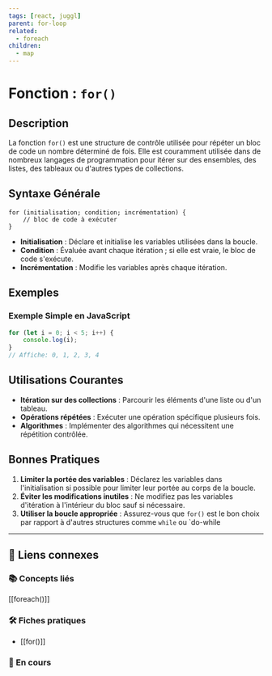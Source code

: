 ```yaml
---
tags: [react, juggl]
parent: for-loop
related:
  - foreach
children:
  - map
---
```


# Fonction : `for()`

## Description
La fonction `for()` est une structure de contrôle utilisée pour répéter un bloc de code un nombre déterminé de fois. Elle est couramment utilisée dans de nombreux langages de programmation pour itérer sur des ensembles, des listes, des tableaux ou d'autres types de collections.

## Syntaxe Générale


```
for (initialisation; condition; incrémentation) {
    // bloc de code à exécuter
}
```

- **Initialisation** : Déclare et initialise les variables utilisées dans la boucle.
- **Condition** : Évaluée avant chaque itération ; si elle est vraie, le bloc de code s'exécute.
- **Incrémentation** : Modifie les variables après chaque itération.

## Exemples

### Exemple Simple en JavaScript
```javascript
for (let i = 0; i < 5; i++) {
    console.log(i);
}
// Affiche: 0, 1, 2, 3, 4
```


## Utilisations Courantes

- **Itération sur des collections** : Parcourir les éléments d'une liste ou d'un tableau.
- **Opérations répétées** : Exécuter une opération spécifique plusieurs fois.
- **Algorithmes** : Implémenter des algorithmes qui nécessitent une répétition contrôlée.

## Bonnes Pratiques

1. **Limiter la portée des variables** : Déclarez les variables dans l'initialisation si possible pour limiter leur portée au corps de la boucle.
2. **Éviter les modifications inutiles** : Ne modifiez pas les variables d'itération à l'intérieur du bloc sauf si nécessaire.
3. **Utiliser la boucle appropriée** : Assurez-vous que `for()` est le bon choix par rapport à d'autres structures comme `while` ou `do-while

---

## 🔗 Liens connexes

### 📚 Concepts liés

[[foreach()]]
### 🛠️ Fiches pratiques
- [[for()]]

### 🚧 En cours
